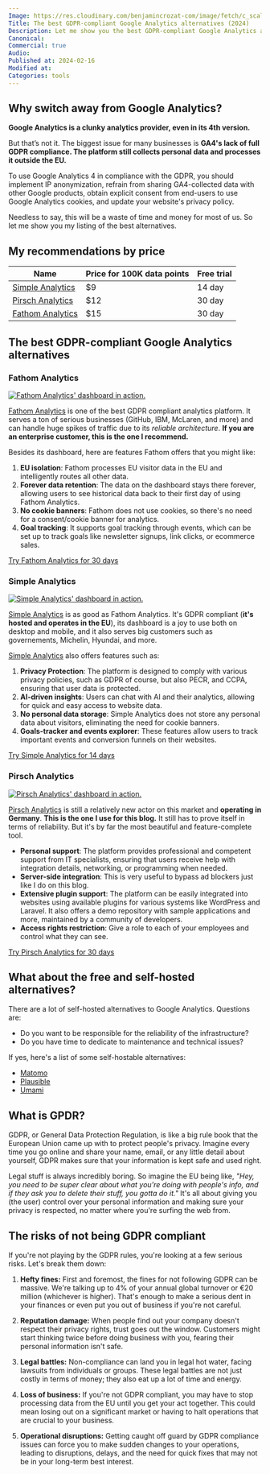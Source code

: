 ```yaml
---
Image: https://res.cloudinary.com/benjamincrozat-com/image/fetch/c_scale,f_webp,q_auto,w_1200/https://github.com/benjamincrozat/content/assets/3613731/64f5f3b3-5d7b-4b33-b582-18d9b39f2bfc
Title: The best GDPR-compliant Google Analytics alternatives (2024)
Description: Let me show you the best GDPR-compliant Google Analytics alternatives that respect user privacy and provide reliable analytics for your business.
Canonical:
Commercial: true
Audio:
Published at: 2024-02-16
Modified at:
Categories: tools
---
```


## Why switch away from Google Analytics?

**Google Analytics is a clunky analytics provider, even in its 4th version.**

But that’s not it. The biggest issue for many businesses is **GA4's lack of full GDPR compliance. The platform still collects personal data and processes it outside the EU.**

To use Google Analytics 4 in compliance with the GDPR, you should implement IP anonymization, refrain from sharing GA4-collected data with other Google products, obtain explicit consent from end-users to use Google Analytics cookies, and update your website's privacy policy.

Needless to say, this will be a waste of time and money for most of us. So let me show you my listing of the best alternatives.

## My recommendations by price

| Name | Price for 100K data points | Free trial |
| ------------------------------------------------ | --- | ------ |
| [Simple Analytics](/recommends/simple-analytics) | $9  | 14 day |
| [Pirsch Analytics](/recommends/pirsch-analytics) | $12 | 30 day |
| [Fathom Analytics](/recommends/fathom-analytics) | $15 | 30 day |

## The best GDPR-compliant Google Analytics alternatives

### Fathom Analytics

[![Fathom Analytics' dashboard in action.](https://res.cloudinary.com/benjamincrozat-com/image/fetch/c_scale,f_webp,q_auto,w_1200/https://github.com/benjamincrozat/content/assets/3613731/977cba88-70b8-47dd-bc22-e7d8139edda6)](/recommends/fathom-analytics)

[Fathom Analytics](/recommends/fathom-analytics) is one of the best GDPR compliant analytics platform. It serves a ton of serious businesses (GitHub, IBM, McLaren, and more) and can handle huge spikes of traffic due to its _reliable architecture_. **If you are an enterprise customer, this is the one I recommend.**

Besides its dashboard, here are features Fathom offers that you might like:
1. **EU isolation**: Fathom processes EU visitor data in the EU and intelligently routes all other data.
4. **Forever data retention**: The data on the dashboard stays there forever, allowing users to see historical data back to their first day of using Fathom Analytics.
5. **No cookie banners**: Fathom does not use cookies, so there's no need for a consent/cookie banner for analytics.
7. **Goal tracking**: It supports goal tracking through events, which can be set up to track goals like newsletter signups, link clicks, or ecommerce sales.

[Try Fathom Analytics for 30 days](/recommends/fathom-analytics)

### Simple Analytics

[![Simple Analytics' dashboard in action.](https://res.cloudinary.com/benjamincrozat-com/image/fetch/c_scale,f_webp,q_auto,w_1200/https://github.com/benjamincrozat/content/assets/3613731/234673ca-c7ca-4db8-820d-0977d560772b)](/recommends/simple-analytics)

[Simple Analytics](/recommends/simple-analytics) is as good as Fathom Analytics. It's GDPR compliant (**it's hosted and operates in the EU**), its dashboard is a joy to use both on desktop and mobile, and it also serves big customers such as governements, Michelin, Hyundai, and more.

[Simple Analytics](/recommends/simple-analytics) also offers features such as:
1. **Privacy Protection**: The platform is designed to comply with various privacy policies, such as GDPR of course, but also PECR, and CCPA, ensuring that user data is protected.
3. **AI-driven insights**: Users can chat with AI and their analytics, allowing for quick and easy access to website data.
4. **No personal data storage**: Simple Analytics does not store any personal data about visitors, eliminating the need for cookie banners.
5. **Goals-tracker and events explorer**: These features allow users to track important events and conversion funnels on their websites.

[Try Simple Analytics for 14 days](/recommends/simple-analytics)

### Pirsch Analytics

[![Pirsch Analytics' dashboard in action.](https://res.cloudinary.com/benjamincrozat-com/image/fetch/c_scale,f_webp,q_auto,w_1200/https://github.com/benjamincrozat/content/assets/3613731/a6fe0fe7-d448-4135-9288-a538f58b3f0d)](/recommends/pirsch-analytics)

[Pirsch Analytics](/recommends/pirsch-analytics) is still a relatively new actor on this market and **operating in Germany**. **This is the one I use for this blog.** It still has to prove itself in terms of reliability. But it's by far the most beautiful and feature-complete tool.

- **Personal support**: The platform provides professional and competent support from IT specialists, ensuring that users receive help with integration details, networking, or programming when needed.
- **Server-side integration**: This is very useful to bypass ad blockers just like I do on this blog.
- **Extensive plugin support**: The platform can be easily integrated into websites using available plugins for various systems like WordPress and Laravel. It also offers a demo repository with sample applications and more, maintained by a community of developers.
- **Access rights restriction**: Give a role to each of your employees and control what they can see.

[Try Pirsch Analytics for 30 days](/recommends/pirsch-analytics)

## What about the free and self-hosted alternatives?

There are a lot of self-hosted alternatives to Google Analytics. Questions are:
- Do you want to be responsible for the reliability of the infrastructure?
- Do you have time to dedicate to maintenance and technical issues?

If yes, here's a list of some self-hostable alternatives:
- [Matomo](https://matomo.org/what-is-on-premise/)
- [Plausible](https://plausible.io/self-hosted-web-analytics)
- [Umami](https://github.com/umami-software/umami)

## What is GPDR?

GDPR, or General Data Protection Regulation, is like a big rule book that the European Union came up with to protect people's privacy. Imagine every time you go online and share your name, email, or any little detail about yourself, GDPR makes sure that your information is kept safe and used right.

Legal stuff is always incredibly boring. So imagine the EU being like, *"Hey, you need to be super clear about what you're doing with people's info, and if they ask you to delete their stuff, you gotta do it."* It's all about giving you (the user) control over your personal information and making sure your privacy is respected, no matter where you're surfing the web from.

## The risks of not being GDPR compliant

If you're not playing by the GDPR rules, you're looking at a few serious risks. Let's break them down:

1. **Hefty fines:** First and foremost, the fines for not following GDPR can be massive. We're talking up to 4% of your annual global turnover or €20 million (whichever is higher). That's enough to make a serious dent in your finances or even put you out of business if you're not careful.

2. **Reputation damage:** When people find out your company doesn't respect their privacy rights, trust goes out the window. Customers might start thinking twice before doing business with you, fearing their personal information isn't safe.

3. **Legal battles:** Non-compliance can land you in legal hot water, facing lawsuits from individuals or groups. These legal battles are not just costly in terms of money; they also eat up a lot of time and energy.

4. **Loss of business:** If you're not GDPR compliant, you may have to stop processing data from the EU until you get your act together. This could mean losing out on a significant market or having to halt operations that are crucial to your business.

5. **Operational disruptions:** Getting caught off guard by GDPR compliance issues can force you to make sudden changes to your operations, leading to disruptions, delays, and the need for quick fixes that may not be in your long-term best interest.
